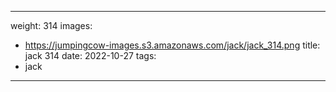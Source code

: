 
---
weight: 314
images:
- https://jumpingcow-images.s3.amazonaws.com/jack/jack_314.png
title: jack 314
date: 2022-10-27
tags:
- jack
---
